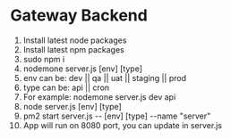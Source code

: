 # Gateway Backend

1. Install latest node packages
2. Install latest npm packages
3. sudo npm i
4. nodemone server.js [env] [type]
5. env can be: dev || qa || uat || staging || prod
6. type can be: api || cron
7. For example: nodemone server.js dev api
8. node server.js [env] [type]
9. pm2 start server.js -- [env] [type] --name "server"
10. App will run on 8080 port, you can update in server.js
